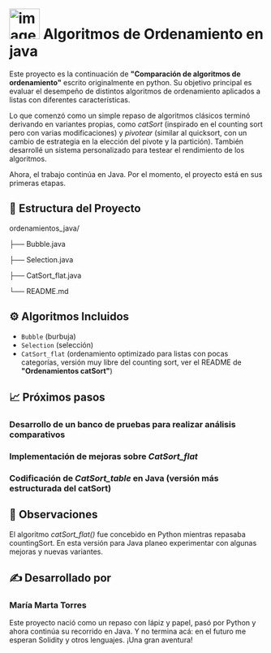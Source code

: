 # <img width="60" height="60" alt="image" src="https://github.com/user-attachments/assets/bce9f021-e7c5-40c4-8077-3a525c7c0c81" />        Algoritmos de Ordenamiento en java

Este proyecto es la continuación de **"Comparación de algoritmos de ordenamiento"** escrito originalmente en python. Su objetivo principal es evaluar el desempeño de distintos algoritmos de ordenamiento aplicados a listas con diferentes características.

Lo que comenzó como un simple repaso de algoritmos clásicos terminó derivando en variantes propias, como *catSort* (inspirado en el counting sort pero con varias modificaciones) y *pivotear* (similar al quicksort, con un cambio de estrategia en la elección del pivote y la partición). También desarrollé un sistema personalizado para testear el rendimiento de los algoritmos.

Ahora, el trabajo continúa en Java. Por el momento, el proyecto está en sus primeras etapas.

## 📂 Estructura del Proyecto
ordenamientos_java/

├── Bubble.java

├── Selection.java

├── CatSort_flat.java

└── README.md


## ⚙️ Algoritmos Incluidos

- `Bubble` (burbuja)
- `Selection` (selección)
- `CatSort_flat` (ordenamiento optimizado para listas con pocas categorías, versión muy libre del counting sort, ver el README de **"Ordenamientos catSort"**)

## 📈 Próximos pasos

### Desarrollo de un banco de pruebas para realizar análisis comparativos

### Implementación de mejoras sobre *CatSort_flat*

### Codificación de *CatSort_table* en Java (versión más estructurada del catSort)

## 🧠 Observaciones
El algoritmo *catSort_flat()* fue concebido en Python mientras repasaba countingSort. En esta versión para Java planeo experimentar con algunas mejoras y nuevas variantes.

## ✍️ Desarrollado por
### María Marta Torres

Este proyecto nació como un repaso con lápiz y papel, pasó por Python y ahora continúa su recorrido en Java. Y no termina acá: en el futuro me esperan Solidity y otros lenguajes. ¡Una gran aventura!


